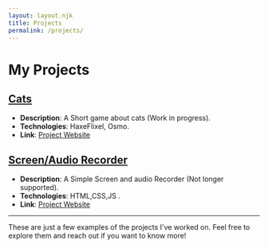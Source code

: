 ```yaml
---
layout: layout.njk
title: Projects
permalink: /projects/
---
```

# My Projects

## [Cats](https://github.com/AdamAlNajar/cats)

- **Description**: A Short game about cats (Work in progress).
- **Technologies**: HaxeFlixel, Osmo.
- **Link**: [Project Website](https://github.com/AdamAlNajar/cats)

## [Screen/Audio Recorder](https://github.com/AdamAlNajar/HIRecorder)

- **Description**: A Simple Screen and audio Recorder (Not longer supported).
- **Technologies**: HTML,CSS,JS .
- **Link**: [Project Website](https://github.com/AdamAlNajar/HIRecorder)

---

These are just a few examples of the projects I've worked on. Feel free to explore them and reach out if you want to know more!